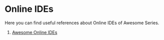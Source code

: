 # Online IDEs

Here you can find useful references about Online IDEs of Awesome Series.

1. [Awesome Online IDEs](https://github.com/styfle/awesome-online-ide) 

   

    


